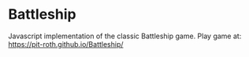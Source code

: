 # Battleship
Javascript implementation of the classic Battleship game. 
Play game at: https://pit-roth.github.io/Battleship/
